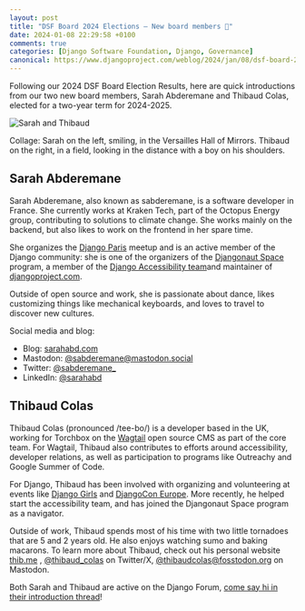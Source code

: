```yaml
---
layout: post
title: "DSF Board 2024 Elections – New board members 👋"
date: 2024-01-08 22:29:58 +0100
comments: true
categories: [Django Software Foundation, Django, Governance]
canonical: https://www.djangoproject.com/weblog/2024/jan/08/dsf-board-2024-elections-new-board-members/
---
```


Following our 2024 DSF Board Election Results, here are quick introductions from our two new board members, Sarah Abderemane and Thibaud Colas, elected for a two-year term for 2024-2025.

<!-- more -->

![Sarah and Thibaud](/images/blog/dsf-board-2024-elections-new-board-members/sarah-and-thibaud.jpg)

Collage: Sarah on the left, smiling, in the Versailles Hall of Mirrors. Thibaud on the right, in a field, looking in the distance with a boy on his shoulders.

## Sarah Abderemane

Sarah Abderemane, also known as sabderemane, is a software developer in France. She currently works at Kraken Tech, part of the Octopus Energy group, contributing to solutions to climate change. She works mainly on the backend, but also likes to work on the frontend in her spare time.

She organizes the [Django Paris](https://www.meetup.com/django-paris/) meetup and is an active member of the Django community: she is one of the organizers of the [Djangonaut Space](https://djangonaut.space/) program, a member of the [Django Accessibility team](https://www.djangoproject.com/foundation/teams/#accessibility-team)and maintainer of [djangoproject.com](https://www.djangoproject.com/).

Outside of open source and work, she is passionate about dance, likes customizing things like mechanical keyboards, and loves to travel to discover new cultures.

Social media and blog:

- Blog: [sarahabd.com](https://sarahabd.com/)
- Mastodon: [@sabderemane@mastodon.social](https://mastodon.social/@sabderemane)
- Twitter: [@sabderemane\_](https://twitter.com/sabderemane_)
- LinkedIn: [@sarahabd](https://www.linkedin.com/in/sarahabd/)

## Thibaud Colas

Thibaud Colas (pronounced /tee-bo/) is a developer based in the UK, working for Torchbox on the [Wagtail](https://wagtail.org/) open source CMS as part of the core team. For Wagtail, Thibaud also contributes to efforts around accessibility, developer relations, as well as participation to programs like Outreachy and Google Summer of Code.

For Django, Thibaud has been involved with organizing and volunteering at events like [Django Girls](https://djangogirls.org/) and [DjangoCon Europe](https://2024.djangocon.eu/). More recently, he helped start the accessibility team, and has joined the Djangonaut Space program as a navigator.

Outside of work, Thibaud spends most of his time with two little tornadoes that are 5 and 2 years old. He also enjoys watching sumo and baking macarons. To learn more about Thibaud, check out his personal website [thib.me](https://thib.me/) , [@thibaud_colas](https://twitter.com/thibaud_colas) on Twitter/X, [@thibaudcolas@fosstodon.org](https://fosstodon.org/@thibaudcolas) on Mastodon.

Both Sarah and Thibaud are active on the Django Forum, [come say hi in their introduction thread](https://forum.djangoproject.com/t/dsf-board-2024-elections-new-board-members/26753)!
